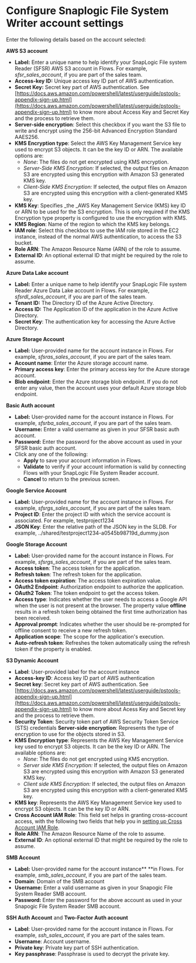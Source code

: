 # Configure Snaplogic File System Writer account settings

Enter the following details based on the account selected:

**AWS S3 account**

* **Label:** Enter a unique name to help identify your SnapLogic File system Reader (SFSR) AWS S3 account in Flows. For example, _sfsr\_sales\_account_, if you are part of the sales team.
* **Access-key ID:** Unique access key ID part of AWS authentication.
* **Secret Key:** Secret key part of AWS authentication. See [https://docs.aws.amazon.com/powershell/latest/userguide/pstools-appendix-sign-up.html](https://docs.aws.amazon.com/powershell/latest/userguide/pstools-appendix-sign-up.html) to know more about Access Key and Secret Key and the process to retrieve them.
* **Server-side encryption**: Select this checkbox if you want the S3 file to write and encrypt using the 256-bit Advanced Encryption Standard AAES256.
* **KMS Encryption type**: Select the AWS Key Management Service key used to encrypt S3 objects. It can be the key ID or ARN. The available options are:
  * _None_: The files do not get encrypted using KMS encryption.
  * _Server-Side KMS Encryption:_ If selected, the output files on Amazon S3 are encrypted using this encryption with Amazon S3 generated KMS key.
  * _Client-Side KMS Encryption:_ If selected, the output files on Amazon S3 are encrypted using this encryption with a client-generated KMS key.
* **KMS Key**: Specifies \_the \_AWS Key Management Service (KMS) key ID or ARN to be used for the S3 encryption. This is only required if the KMS Encryption type property is configured to use the encryption with KMS.
* **KMS Region**: Name of the region to which the KMS key belongs.
* **IAM role**: Select this checkbox to use the IAM role stored in the EC2 instance, instead of the normal AWS authentication, to access the S3 bucket.
* **Role ARN**: The Amazon Resource Name (ARN) of the role to assume.
* **External ID**: An optional external ID that might be required by the role to assume.

**Azure Data Lake account**

* **Label:** Enter a unique name to help identify your SnapLogic File system Reader Azure Data Lake account in Flows. For example, _sfsrdl\_sales\_account_, if you are part of the sales team.
* **Tenant ID:** The Directory ID of the Azure Active Directory.
* **Access ID:** The Application ID of the application in the Azure Active Directory.
* **Secret Key**: The authentication key for accessing the Azure Active Directory.

**Azure Storage Account**

* **Label:** User-provided name for the account instance in Flows. For example, _sfsras\_sales\_account_, if you are part of the sales team.
* **Account name**: Enter the Azure storage account name.
* **Primary access key**: Enter the primary access key for the Azure storage account.
* **Blob endpoint**: Enter the Azure storage blob endpoint. If you do not enter any value, then the account uses your default Azure storage blob endpoint.

**Basic Auth account**

* **Label:** User-provided name for the account instance in Flows. For example, _sfsrba\_sales\_account_, if you are part of the sales team.
* **Username:** Enter a valid username as given in your SFSR basic auth account.
* **Password:** Enter the password for the above account as used in your SFSR basic auth account.
* Click any one of the following:
  * **Apply** to save your account information in Flows.
  * **Validate** to verify if your account information is valid by connecting Flows with your SnapLogic File System Reader account.
  * **Cancel** to return to the previous screen.

**Google Service Account**

* **Label:** User-provided name for the account instance in Flows. For example, _sfsrgs\_sales\_account_, if you are part of the sales team.
* **Project ID**: Enter the project ID with which the service account is associated. For example, testproject1234
* **JSON Key**: Enter the relative path of the JSON key in the SLDB. For example, ../shared/testproject1234-a0545b98719d\_dummy.json

**Google Storage Account**

* **Label:** User-provided name for the account instance in Flows. For example, _sfsrgs\_sales\_account_, if you are part of the sales team.
* **Access token**: The access token for the application.
* **Refresh token**: The refresh token for the application.
* **Access token expiration**: The access token expiration value.
* **OAuth2 Endpoint**: Authorization endpoint to authorize the application.
* **OAuth2 Token**: The token endpoint to get the access token.
* **Access type**: Indicates whether the user needs to access a Google API when the user is not present at the browser. The property value **offline** results in a refresh token being obtained the first time authorization has been received.
* **Approval prompt**: Indicates whether the user should be re-prompted for offline consent to receive a new refresh token.
* **Application scope**: The scope for the application's execution.
* **Auto-refresh token**: Refreshes the token automatically using the refresh token if the property is enabled.

**S3 Dynamic Account**

* **Label**: User-provided label for the account instance
* **Access-key ID**: Access key ID part of AWS authentication
* **Secret key**: Secret key part of AWS authentication. See [https://docs.aws.amazon.com/powershell/latest/userguide/pstools-appendix-sign-up.html](https://docs.aws.amazon.com/powershell/latest/userguide/pstools-appendix-sign-up.html) to know more about Acess Key and Secret key and the process to retrieve them.
* **Security Token**: Security token part of AWS Security Token Service (STS) credentials **Server-side encryption**: Represents the type of encryption to use for the objects stored in S3.
* **KMS Encryption type**: Represents the AWS Key Management Service key used to encrypt S3 objects. It can be the key ID or ARN. The available options are:
  * _None_: The files do not get encrypted using KMS encryption.
  * _Server side KMS Encryption:_ If selected, the output files on Amazon S3 are encrypted using this encryption with Amazon S3 generated KMS key.
  * _Client side KMS Encryption:_ If selected, the output files on Amazon S3 are encrypted using this encryption with a client-generated KMS key.
* **KMS key**: Represents the AWS Key Management Service key used to encrypt S3 objects. It can be the key ID or ARN.
* **Cross Account IAM Role**: This field set helps in granting cross-account access, with the following two fields that help you in [setting up Cross Account IAM Role](https://docs-snaplogic.atlassian.net/wiki/spaces/SD/pages/1246956316/Configuring+Cross+Account+IAM+Role+Support).
* **Role ARN**: The Amazon Resource Name of the role to assume.
* **External ID**: An optional external ID that might be required by the role to assume.

**SMB Account**

* **Label:** User-provided name for the account instance\*\* \*\*in Flows. For example, _smb\_sales\_account_, if you are part of the sales team.
* **Domain**: Domain of the SMB account
* **Username:** Enter a valid username as given in your Snapogic File System Reader SMB account.
* **Password:** Enter the password for the above account as used in your Snapogic File System Reader SMB account.

**SSH Auth Account** and **Two-Factor Auth account**

* **Label**: User-provided name for the account instance in Flows. For example, _ssh\_sales\_account_, if you are part of the sales team.
* **Username**: Account username.
* **Private key**: Private key part of SSH authentication.
* **Key passphrase**: Passphrase is used to decrypt the private key.
